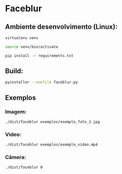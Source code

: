 # Faceblur

## Ambiente desenvolvimento (Linux):
```bash
virtualenv venv
```
```bash
source venv/bin/activate
```
```bash
pip install -r requirements.txt
```

## Build:
```bash
pyinstaller --onefile faceblur.py
```

## Exemplos
### Imagem:
```bash
./dist/faceblur exemplos/exemplo_foto_1.jpg
```

### Video:
```bash
./dist/faceblur exemplos/exemplo_video.mp4
```

### Câmera:
```bash
./dist/faceblur 0
```